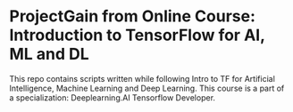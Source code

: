 # ProjectGain from Online Course: Introduction to TensorFlow for AI, ML and DL

This repo contains scripts written while following Intro to TF for Artificial Intelligence, Machine Learning and Deep Learning.
This course is a part of a specialization: Deeplearning.AI Tensorflow Developer.